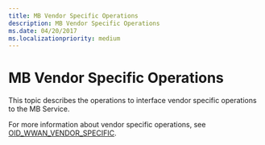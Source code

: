 ```yaml
---
title: MB Vendor Specific Operations
description: MB Vendor Specific Operations
ms.date: 04/20/2017
ms.localizationpriority: medium
---
```


# MB Vendor Specific Operations


This topic describes the operations to interface vendor specific operations to the MB Service.

For more information about vendor specific operations, see [OID\_WWAN\_VENDOR\_SPECIFIC](./oid-wwan-vendor-specific.md).

 

